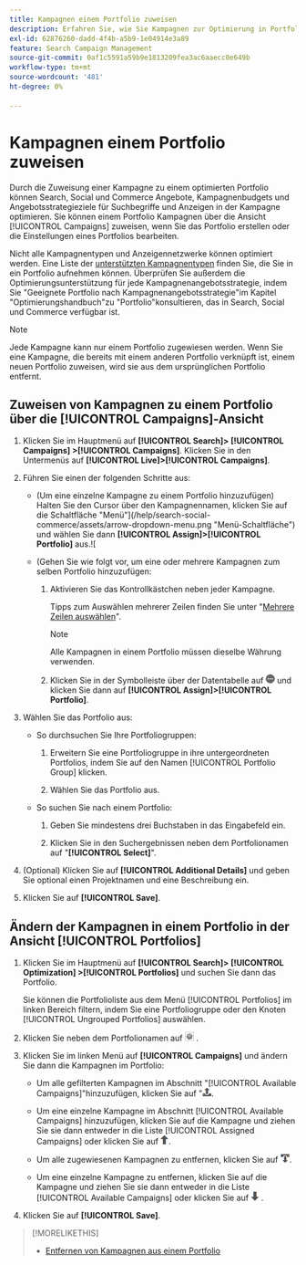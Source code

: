 ```yaml
---
title: Kampagnen einem Portfolio zuweisen
description: Erfahren Sie, wie Sie Kampagnen zur Optimierung in Portfolios einbeziehen.
exl-id: 62876260-dadd-4f4b-a5b9-1e04914e3a89
feature: Search Campaign Management
source-git-commit: 0af1c5591a59b9e1813209fea3ac6aaecc0e649b
workflow-type: tm+mt
source-wordcount: '481'
ht-degree: 0%

---
```


# Kampagnen einem Portfolio zuweisen

Durch die Zuweisung einer Kampagne zu einem optimierten Portfolio können Search, Social und Commerce Angebote, Kampagnenbudgets und Angebotsstrategieziele für Suchbegriffe und Anzeigen in der Kampagne optimieren. Sie können einem Portfolio Kampagnen über die Ansicht [!UICONTROL Campaigns] zuweisen, wenn Sie das Portfolio erstellen oder die Einstellungen eines Portfolios bearbeiten.

Nicht alle Kampagnentypen und Anzeigennetzwerke können optimiert werden. Eine Liste der [unterstützten Kampagnentypen](/help/search-social-commerce/introduction/supported-inventory.md) finden Sie, die Sie in ein Portfolio aufnehmen können. Überprüfen Sie außerdem die Optimierungsunterstützung für jede Kampagnenangebotsstrategie, indem Sie &quot;Geeignete Portfolio nach Kampagnenangebotsstrategie&quot;im Kapitel &quot;Optimierungshandbuch&quot;zu &quot;Portfolio&quot;konsultieren, das in Search, Social und Commerce verfügbar ist.<!-- verify convention for referencing Optimization Guide here -->

>[!NOTE]
>
>Jede Kampagne kann nur einem Portfolio zugewiesen werden. Wenn Sie eine Kampagne, die bereits mit einem anderen Portfolio verknüpft ist, einem neuen Portfolio zuweisen, wird sie aus dem ursprünglichen Portfolio entfernt.

## Zuweisen von Kampagnen zu einem Portfolio über die [!UICONTROL Campaigns]-Ansicht

1. Klicken Sie im Hauptmenü auf **[!UICONTROL Search]> [!UICONTROL Campaigns] >[!UICONTROL Campaigns]**. Klicken Sie in den Untermenüs auf **[!UICONTROL Live]>[!UICONTROL Campaigns]**.

1. Führen Sie einen der folgenden Schritte aus:

   * (Um eine einzelne Kampagne zu einem Portfolio hinzuzufügen) Halten Sie den Cursor über den Kampagnennamen, klicken Sie auf die Schaltfläche &quot;Menü&quot;](/help/search-social-commerce/assets/arrow-dropdown-menu.png "Menü-Schaltfläche") und wählen Sie dann **[!UICONTROL Assign]>[!UICONTROL Portfolio]** aus.![

   * (Gehen Sie wie folgt vor, um eine oder mehrere Kampagnen zum selben Portfolio hinzuzufügen:

      1. Aktivieren Sie das Kontrollkästchen neben jeder Kampagne.

         Tipps zum Auswählen mehrerer Zeilen finden Sie unter &quot;[Mehrere Zeilen auswählen](/help/search-social-commerce/common-tasks/navigation-editing-selection/multiple-rows-select.md)&quot;.

         >[!NOTE]
         >
         >Alle Kampagnen in einem Portfolio müssen dieselbe Währung verwenden.

      1. Klicken Sie in der Symbolleiste über der Datentabelle auf ![Mehr](/help/search-social-commerce/assets/more.png "Mehr") und klicken Sie dann auf **[!UICONTROL Assign]>[!UICONTROL Portfolio]**.

1. Wählen Sie das Portfolio aus:

   * So durchsuchen Sie Ihre Portfoliogruppen:

      1. Erweitern Sie eine Portfoliogruppe in ihre untergeordneten Portfolios, indem Sie auf den Namen [!UICONTROL Portfolio Group] klicken.

      1. Wählen Sie das Portfolio aus.

   * So suchen Sie nach einem Portfolio:

      1. Geben Sie mindestens drei Buchstaben in das Eingabefeld ein.

      1. Klicken Sie in den Suchergebnissen neben dem Portfolionamen auf &quot;**[!UICONTROL Select]**&quot;.

1. (Optional) Klicken Sie auf **[!UICONTROL Additional Details]** und geben Sie optional einen Projektnamen und eine Beschreibung ein.

1. Klicken Sie auf **[!UICONTROL Save]**.

## Ändern der Kampagnen in einem Portfolio in der Ansicht [!UICONTROL Portfolios]

1. Klicken Sie im Hauptmenü auf **[!UICONTROL Search]> [!UICONTROL Optimization] >[!UICONTROL Portfolios]** und suchen Sie dann das Portfolio.

   Sie können die Portfolioliste aus dem Menü [!UICONTROL Portfolios] im linken Bereich filtern, indem Sie eine Portfoliogruppe oder den Knoten [!UICONTROL Ungrouped Portfolios] auswählen.

1. Klicken Sie neben dem Portfolionamen auf ![Schaltfläche zum Anzeigen/Bearbeiten von Einstellungen](/help/search-social-commerce/assets/settings.png "Schaltfläche zum Anzeigen/Bearbeiten von Einstellungen") .

1. Klicken Sie im linken Menü auf **[!UICONTROL Campaigns]** und ändern Sie dann die Kampagnen im Portfolio:

   * Um alle gefilterten Kampagnen im Abschnitt &quot;[!UICONTROL Available Campaigns]&quot;hinzuzufügen, klicken Sie auf &quot;![Alle Kampagnen dem Portfolio zuweisen&quot;](/help/search-social-commerce/assets/arrow-assign-all.png "Alle Kampagnen dem Portfolio zuweisen&quot;").

   * Um eine einzelne Kampagne im Abschnitt [!UICONTROL Available Campaigns] hinzuzufügen, klicken Sie auf die Kampagne und ziehen Sie sie dann entweder in die Liste [!UICONTROL Assigned Campaigns] oder klicken Sie auf ![Kampagne zum Portfolio zuweisen](/help/search-social-commerce/assets/arrow-assign.png "Kampagne zum Portfolio zuweisen").

   * Um alle zugewiesenen Kampagnen zu entfernen, klicken Sie auf ![Alle Kampagnen aus dem Portfolio entfernen](/help/search-social-commerce/assets/arrow-remove-all.png "Entfernen aller Kampagnen aus dem Portfolio").

   * Um eine einzelne Kampagne zu entfernen, klicken Sie auf die Kampagne und ziehen Sie sie dann entweder in die Liste [!UICONTROL Available Campaigns] oder klicken Sie auf ![Kampagne aus dem Portfolio entfernen](/help/search-social-commerce/assets/arrow-remove.png "Kampagne aus Portfolio entfernen") .

1. Klicken Sie auf **[!UICONTROL Save]**.

>[!MORELIKETHIS]
>
>* [Entfernen von Kampagnen aus einem Portfolio](/help/search-social-commerce/campaign-management/campaign-remove-from-portfolio.md)
